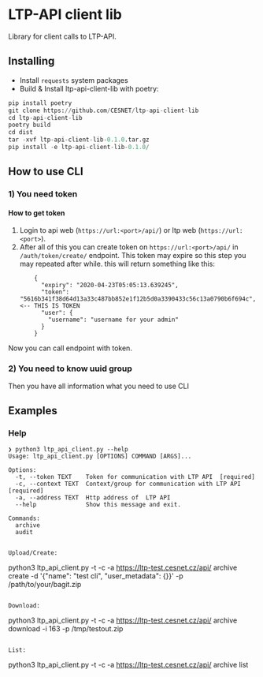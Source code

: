 # LTP-API client lib
Library for client calls to LTP-API.

## Installing

* Install ```requests``` system packages
* Build & Install ltp-api-client-lib with poetry:
```python
pip install poetry
git clone https://github.com/CESNET/ltp-api-client-lib
cd ltp-api-client-lib
poetry build
cd dist
tar -xvf ltp-api-client-lib-0.1.0.tar.gz
pip install -e ltp-api-client-lib-0.1.0/
```

## How to use CLI
### 1) You need token 
#### How to get token

1) Login to api web (`https://url:<port>/api/`)  or ltp web (`https://url:<port>`).
2) After all of this you can create token on `https://url:<port>/api/`
    in `/auth/token/create/` endpoint. This token may expire so this step you may repeated after while.
    this will return something like this:
    ```
        {
          "expiry": "2020-04-23T05:05:13.639245",
          "token": "5616b341f38d64d13a33c487bb852e1f12b5d0a3390433c56c13a0790b6f694c", <-- THIS IS TOKEN
          "user": {
            "username": "username for your admin"
          }
        }
    ```
Now you can call endpoint with token.

### 2) You need to know uuid group 

Then you have all information what you need to use CLI

## Examples
### Help
```
❯ python3 ltp_api_client.py --help
Usage: ltp_api_client.py [OPTIONS] COMMAND [ARGS]...

Options:
  -t, --token TEXT    Token for communication with LTP API  [required]
  -c, --context TEXT  Context/group for communication with LTP API  [required]
  -a, --address TEXT  Http address of  LTP API
  --help              Show this message and exit.

Commands:
  archive
  audit


Upload/Create:
```
python3 ltp_api_client.py -t <TOKEN> -c <GROUP> -a https://ltp-test.cesnet.cz/api/ archive create -d '{"name": "test cli", "user_metadata": {}}' -p /path/to/your/bagit.zip
```

Download:
```
python3 ltp_api_client.py -t <TOKEN> -c <GROUP> -a https://ltp-test.cesnet.cz/api/ archive download -i 163 -p /tmp/testout.zip
```

List:
```
python3 ltp_api_client.py -t <TOKEN> -c <GROUP> -a https://ltp-test.cesnet.cz/api/ archive list
```
